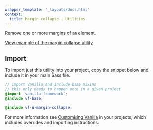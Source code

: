 ```yaml
---
wrapper_template: '_layouts/docs.html'
context:
  title: Margin collapse | Utilities
---
```


Remove one or more margins of an element.

<div class="embedded-example"><a href="/docs/examples/utilities/margin-collapse/" class="js-example">
View example of the margin collapse utility
</a></div>

## Import

To import just this utility into your project, copy the snippet below and include it in your main Sass file.

```scss
// import Vanilla and include base mixins
// this only needs to happen once in a given project
@import 'vanilla-framework';
@include vf-base;

@include vf-u-margin-collapse;
```

For more information see [Customising Vanilla](/docs/customising-vanilla/) in your projects, which includes overrides and importing instructions.
